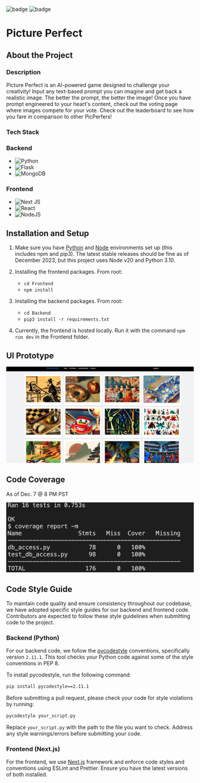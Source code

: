 ![badge](https://github.com/grant-baer/Picture-Perfect-Project/actions/workflows/backend-ci.yml/badge.svg)
![badge](https://github.com/grant-baer/Picture-Perfect-Project/actions/workflows/frontend-ci.yml/badge.svg)

# Picture Perfect

## About the Project

### Description

Picture Perfect is an AI-powered game designed to challenge your creativity! Input any text-based prompt you can imagine and get back a realistic image. The better the prompt, the better the image! Once you have prompt engineered to your heart's content, check out the voting page where images compete for your vote. Check out the leaderboard to see how you fare in comparison to other PicPerfers!

### Tech Stack

### Backend

- ![Python](https://img.shields.io/badge/python-3670A0?style=for-the-badge&logo=python&logoColor=ffdd54)
- ![Flask](https://img.shields.io/badge/flask-%23000.svg?style=for-the-badge&logo=flask&logoColor=white)
- ![MongoDB](https://img.shields.io/badge/MongoDB-%234ea94b.svg?style=for-the-badge&logo=mongodb&logoColor=white)

### Frontend

- ![Next JS](https://img.shields.io/badge/Next-black?style=for-the-badge&logo=next.js&logoColor=white)
- ![React](https://img.shields.io/badge/react-%2320232a.svg?style=for-the-badge&logo=react&logoColor=%2361DAFB)
- ![NodeJS](https://img.shields.io/badge/node.js-6DA55F?style=for-the-badge&logo=node.js&logoColor=white)

<!-- MARKDOWN LINKS & IMAGES -->
<!-- https://www.markdownguide.org/basic-syntax/#reference-style-links -->

[Python]: https://img.shields.io/badge/node.js-6DA55F?style=for-the-badge&logo=node.js&logoColor=white
[HTML-URL]: https://img.shields.io/badge/html5-%23E34F26.svg?style=for-the-badge&logo=html5&logoColor=white
[CSS-URL]: https://img.shields.io/badge/css3-%231572B6.svg?style=for-the-badge&logo=css3&logoColor=white

## Installation and Setup

1. Make sure you have [Python](https://www.python.org/downloads/) and [Node](https://nodejs.org/en/download) environments set up (this includes npm and pip3). The latest stable releases should be fine as of December 2023, but this project uses Node v20 and Python 3.10.

2. Installing the frontend packages. From root:
   - `cd Frontend`
   - `npm install`
3. Installing the backend packages. From root:

   - `cd Backend`
   - `pip3 install -r requirements.txt`

4. Currently, the frontend is hosted locally. Run it with the command `npm run dev` in the Frontend folder.

## UI Prototype

![Picture Perfect UI Prototype](./docs/Picture%20Perfect%20Leaderboard%20Page.png)

## Code Coverage

As of Dec. 7 @ 8 PM PST

![Picture Perfect Code Coverage](./docs/Picture%20Perfect%20Code%20Coverage.png)

## Code Style Guide

To maintain code quality and ensure consistency throughout our codebase, we have adopted specific style guides for our backend and frontend code. Contributors are expected to follow these style guidelines when submitting code to the project.

### Backend (Python)

For our backend code, we follow the [pycodestyle](https://pycodestyle.pycqa.org/en/latest/) conventions, specifically version `2.11.1`. This tool checks your Python code against some of the style conventions in PEP 8.

To install pycodestyle, run the following command:

```bash
pip install pycodestyle==2.11.1
```

Before submitting a pull request, please check your code for style violations by running:

```bash
pycodestyle your_script.py
```

Replace `your_script.py` with the path to the file you want to check. Address any style warnings/errors before submitting your code.

### Frontend (Next.js)

For the frontend, we use [Next.js](https://nextjs.org/) framework and enforce code styles and conventions using ESLint and Prettier. Ensure you have the latest versions of both installed.
